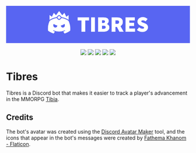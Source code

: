 <p align="center">
  <a href="https://github.com/Tholdrim/Tibres"><img src="Resources/Logo.png" /></a>
</p>
<p align="center">
  <a href="https://dotnet.microsoft.com/en-us/download/dotnet/8.0"><img src="https://img.shields.io/badge/.NET-8.0-blue" /></a>
  <a href="https://learn.microsoft.com/en-us/azure/azure-functions/functions-overview"><img src="https://img.shields.io/badge/Azure%20Functions-v4-orange?logo=azurefunctions" /></a>
  <a href="https://github.com/Tholdrim/Tibres/actions/workflows/Provisioning.yml"><img src="https://img.shields.io/github/actions/workflow/status/Tholdrim/Tibres/Provisioning.yml?logo=github&label=Provision%20an%20infrastructure" /></a>
  <a href="https://github.com/Tholdrim/Tibres/actions/workflows/Deployment.yml"><img src="https://img.shields.io/github/actions/workflow/status/Tholdrim/Tibres/Deployment.yml?logo=github&label=Deploy%20an%20application" /></a>
  <a href="LICENSE.txt"><img src="https://img.shields.io/github/license/Tholdrim/Tibres?label=License" /></a>
</p>

# Tibres

Tibres is a Discord bot that makes it easier to track a player's advancement in the MMORPG [Tibia](https://www.tibia.com).

## Credits

The bot's avatar was created using the [Discord Avatar Maker](https://discord-avatar-maker.app) tool, and the icons that appear in the bot's messages were created by [Fathema Khanom - Flaticon](https://www.flaticon.com/packs/user-interface-2550).
